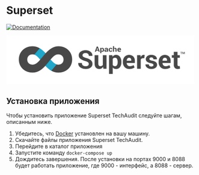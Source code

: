 # Superset
[![Documentation](https://img.shields.io/badge/docs-apache.org-blue.svg)](https://superset.apache.org)

<img
  src="https://github.com/apache/superset/raw/master/superset-frontend/src/assets/branding/superset-logo-horiz-apache.png"
  alt="Superset"
  width="500"
/>

## Установка приложения

Чтобы установить приложение Superset TechAudit следуйте шагам, описанным ниже.
1. Убедитесь, что [Docker](https://www.docker.com/products/docker-desktop/) установлен на вашу машину.
2. Скачайте файлы приложения Superset TechAudit.
3. Перейдите в каталог приложения
4. Запустите команду `docker-compose up`
5. Дождитесь завершения. 
После установки на портах 9000 и 8088 будет работать приложение, где 9000 - интерфейс, а 8088 - сервер.
